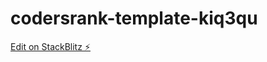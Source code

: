 # codersrank-template-kiq3qu

[Edit on StackBlitz ⚡️](https://stackblitz.com/edit/codersrank-template-kiq3qu)